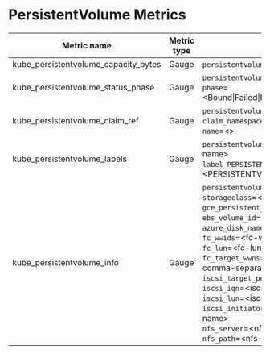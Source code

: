 # PersistentVolume Metrics

| Metric name| Metric type | Labels/tags | Status |
| ---------- | ----------- | ----------- | ----------- |
| kube_persistentvolume_capacity_bytes | Gauge | `persistentvolume`=&lt;pv-name&gt; | STABLE |
| kube_persistentvolume_status_phase | Gauge | `persistentvolume`=&lt;pv-name&gt; <br>`phase`=&lt;Bound\|Failed\|Pending\|Available\|Released&gt;| STABLE |
| kube_persistentvolume_claim_ref | Gauge | `persistentvolume`=&lt;pv-name&gt; <br>`claim_namespace`=&lt;<namespace>&gt; <br>`name`=&lt;<name>&gt; | STABLE |
| kube_persistentvolume_labels | Gauge | `persistentvolume`=&lt;persistentvolume-name&gt; <br> `label_PERSISTENTVOLUME_LABEL`=&lt;PERSISTENTVOLUME_LABEL&gt;  | STABLE |
| kube_persistentvolume_info | Gauge | `persistentvolume`=&lt;pv-name&gt; <br> `storageclass`=&lt;storageclass-name&gt; <br> `gce_persistent_disk_name`=&lt;pd-name&gt; <br> `ebs_volume_id`=&lt;ebs-volume-id&gt; <br> `azure_disk_name`=&lt;azure-disk-name&gt; <br> `fc_wwids`=&lt;fc-wwids-comma-separated&gt; <br> `fc_lun`=&lt;fc-lun&gt; <br> `fc_target_wwns`=&lt;fc-target-wwns-comma-separated&gt; <br> `iscsi_target_portal`=&lt;iscsi-target-portal&gt; <br> `iscsi_iqn`=&lt;iscsi-iqn&gt; <br> `iscsi_lun`=&lt;iscsi-lun&gt; <br> `iscsi_initiator_name`=&lt;iscsi-initiator-name&gt; <br> `nfs_server`=&lt;nfs-server&gt; <br> `nfs_path`=&lt;nfs-path&gt; | STABLE |

